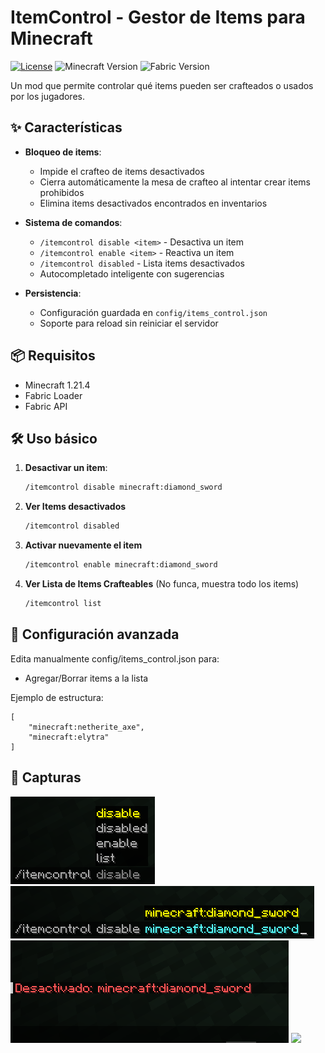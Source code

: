 # ItemControl - Gestor de Items para Minecraft

[![License](https://img.shields.io/badge/license-MIT-blue.svg)](LICENSE)
![Minecraft Version](https://img.shields.io/badge/Minecraft-1.21.4-green)
![Fabric Version](https://img.shields.io/badge/Fabric-1.21.4-red)

Un mod que permite controlar qué items pueden ser crafteados o usados por los jugadores.

## ✨ Características

- **Bloqueo de items**:
    - Impide el crafteo de items desactivados
    - Cierra automáticamente la mesa de crafteo al intentar crear items prohibidos
    - Elimina items desactivados encontrados en inventarios

- **Sistema de comandos**:
    - `/itemcontrol disable <item>` - Desactiva un item
    - `/itemcontrol enable <item>` - Reactiva un item
    - `/itemcontrol disabled` - Lista items desactivados
    - Autocompletado inteligente con sugerencias

- **Persistencia**:
    - Configuración guardada en `config/items_control.json`
    - Soporte para reload sin reiniciar el servidor

## 📦 Requisitos

- Minecraft 1.21.4
- Fabric Loader
- Fabric API


## 🛠 Uso básico

1. **Desactivar un item**:
    ```bash
    /itemcontrol disable minecraft:diamond_sword
2. **Ver Items desactivados**
    ```bash
    /itemcontrol disabled
3. **Activar nuevamente el item**
    ```bash
    /itemcontrol enable minecraft:diamond_sword
4. **Ver Lista de Items Crafteables** (No funca, muestra todo los items)
    ```bash
    /itemcontrol list

## 📝 Configuración avanzada
Edita manualmente config/items_control.json para:

- Agregar/Borrar items a la lista

Ejemplo de estructura:

    [
        "minecraft:netherite_axe",
        "minecraft:elytra"
    ]

## 🎨 Capturas
![](images/0.png)
![](images/1.png)
![](images/2.png)
![](images/3.gif)
